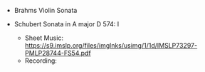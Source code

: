 - Brahms Violin Sonata

- Schubert Sonata in A major D 574: I
    - Sheet Music: https://s9.imslp.org/files/imglnks/usimg/1/1d/IMSLP73297-PMLP28744-FS54.pdf
    - Recording: